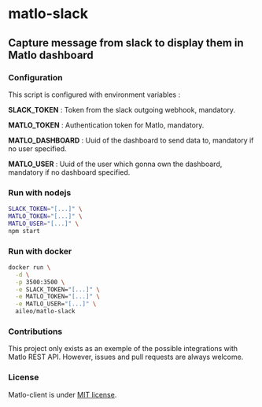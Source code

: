 # matlo-slack

## Capture message from slack to display them in Matlo dashboard

### Configuration

This script is configured with environment variables :

**SLACK_TOKEN** : Token from the slack outgoing webhook, mandatory.

**MATLO_TOKEN** : Authentication token for Matlo, mandatory.

**MATLO_DASHBOARD** : Uuid of the dashboard to send data to,
mandatory if no user specified.

**MATLO_USER** : Uuid of the user which gonna own the dashboard,
mandatory if no dashboard specified.

### Run with nodejs

```bash
SLACK_TOKEN="[...]" \
MATLO_TOKEN="[...]" \
MATLO_USER="[...]" \
npm start
```

### Run with docker

```bash
docker run \
  -d \
  -p 3500:3500 \
  -e SLACK_TOKEN="[...]" \
  -e MATLO_TOKEN="[...]" \
  -e MATLO_USER="[...]" \
  aileo/matlo-slack
```

### Contributions

This project only exists as an exemple of the possible integrations with Matlo REST API.
However, issues and pull requests are always welcome.

### License

Matlo-client is under [MIT license](./LICENSE).
